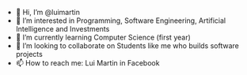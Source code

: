 - 👋 Hi, I’m @luimartin
- 👀 I’m interested in Programming, Software Engineering, Artificial Intelligence and Investments
- 🌱 I’m currently learning Computer Science (first year)
- 💞️ I’m looking to collaborate on Students like me who builds software projects
- 📫 How to reach me: Lui Martin in Facebook

<!---
luimartin/luimartin is a ✨ special ✨ repository because its `README.md` (this file) appears on your GitHub profile.
You can click the Preview link to take a look at your changes.
--->
